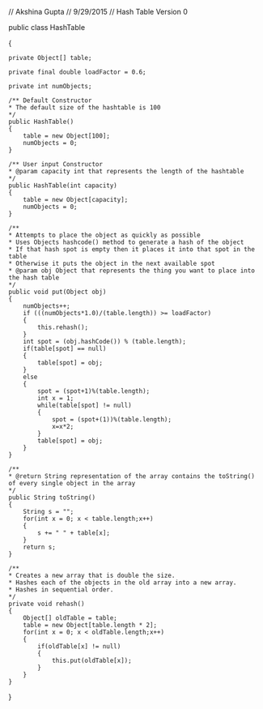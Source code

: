 // Akshina Gupta
// 9/29/2015
// Hash Table Version 0

public class HashTable

{
	
	private Object[] table;
	
	private final double loadFactor = 0.6;
	
	private int numObjects;
	
	/** Default Constructor
	* The default size of the hashtable is 100
	*/
	public HashTable()
	{
		table = new Object[100];
		numObjects = 0;
	}
	
	/** User input Constructor
	* @param capacity int that represents the length of the hashtable
	*/
	public HashTable(int capacity)
	{
		table = new Object[capacity];
		numObjects = 0;
	}
	
	/** 
	* Attempts to place the object as quickly as possible
	* Uses Objects hashcode() method to generate a hash of the object
	* If that hash spot is empty then it places it into that spot in the table
	* Otherwise it puts the object in the next available spot
	* @param obj Object that represents the thing you want to place into the hash table
	*/
	public void put(Object obj)
	{
		numObjects++;
		if (((numObjects*1.0)/(table.length)) >= loadFactor)
		{
			this.rehash();
		}
		int spot = (obj.hashCode()) % (table.length);
		if(table[spot] == null)
		{
			table[spot] = obj;
		}
		else
		{
			spot = (spot+1)%(table.length);
			int x = 1;
			while(table[spot] != null)
			{
				spot = (spot+(1))%(table.length);
				x=x*2;
			}
			table[spot] = obj;
		}
	}
	
	/**
	* @return String representation of the array contains the toString() of every single object in the array
	*/
	public String toString()
	{
		String s = "";
		for(int x = 0; x < table.length;x++)
		{
			s += " " + table[x];
		}
		return s;
	}
	
	/**
	* Creates a new array that is double the size.
	* Hashes each of the objects in the old array into a new array.
	* Hashes in sequential order.
	*/
	private void rehash()
	{
		Object[] oldTable = table;
		table = new Object[table.length * 2];
		for(int x = 0; x < oldTable.length;x++)
		{
			if(oldTable[x] != null)
			{
				this.put(oldTable[x]);
			}
		}
	}
	
}
